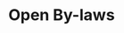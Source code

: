 ---
layout: tool
name: openbylaws
title: Open By-laws
external-url: http://municipalmoney.gov.za/
image: openbylaws.png
logo: 
oneliner: By-laws for Cape Town, JHB and Durban - online and searchable
opener: Open By-laws South Africa is a project to help South Africans be more informed about the legislation that governs them.
tool-info:
- bullet: Freely available in open formats
- bullet: Easy to read HTML format and machine readable
- bullet: Easy to share, link to, including directly to parts, chapters and sections
slideshow:
- image: obl1.jpg
- image: obl2.jpg
- image: obl3.jpg
creators:
- name: greg
collaborators:
- name: AMI
  image: ami.png
  external-url: http://africanmediainitiative.org/
- name: Shuttleworth Foundation
  image: shuttleworth.png
  external-url: https://shuttleworthfoundation.org/
---